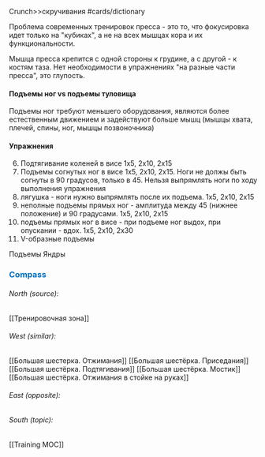Crunch>>скручивания #cards/dictionary <!--SR:!2024-03-11,31,270-->

Проблема современных тренировок пресса - это то, что фокусировка идет только на "кубиках", а не на всех мышцах кора и их функциональности.

Мышца пресса крепится с одной стороны к грудине, а с другой - к костям таза. Нет необходимости в упражнениях "на разные части пресса", это глупость.

#### Подъемы ног vs подъемы туловища
Подъемы ног требуют меньшего оборудования, являются более естественным движением и задействуют больше мышц (мышцы хвата, плечей, спины, ног, мышцы позвоночника)

#### Упражнения
6) Подтягивание коленей в висе 1x5, 2x10, 2x15
7) Подъемы согнутых ног в висе 1x5, 2x10, 2x15. Ноги не должы быть согнуты в 90 градусов, только в 45. Нельзя выпрямлять ноги по ходу выполнения упражнения
8) лягушка - ноги нужно выпрямлять после их подъема. 1х5, 2х10, 2х15
9) неполные подъемы прямых ног - амплитуда между 45 (нижнее положение) и 90 градусами. 1х5, 2х10, 2х15
10) подъемы прямых ног в висе - при подъеме ног выдох, при опускании - вдох. 1х5, 2х10, 2х30
11) V-образные подъемы

Подъемы Яндры







### <span style="color:#0070c0">Compass</span>
###### North (source):
[[Тренировочная зона]]

###### West (similar):
[[Большая шестерка. Отжимания]]
[[Большая шестёрка. Приседания]]
[[Большая шестёрка. Подтягивания]]
[[Большая шестёрка. Мостик]]
[[Большая шестёрка. Отжимания в стойке на руках]]


###### East (opposite):

###### South (topic):
[[Training MOC]]